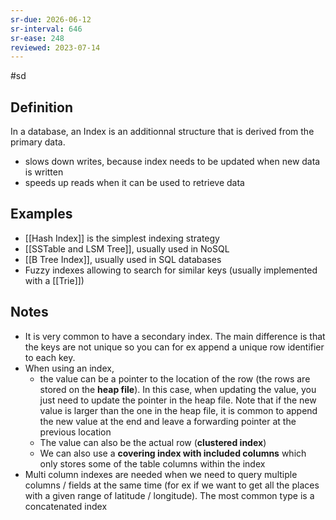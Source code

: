 ```yaml
---
sr-due: 2026-06-12
sr-interval: 646
sr-ease: 248
reviewed: 2023-07-14
---
```


#sd

## Definition

In a database, an Index is an additionnal structure that is derived from the primary data.

- slows down writes, because index needs to be updated when new data is written
- speeds up reads when it can be used to retrieve data

## Examples

- [[Hash Index]] is the simplest indexing strategy
- [[SSTable and LSM Tree]], usually used in NoSQL
- [[B Tree Index]], usually used in SQL databases
- Fuzzy indexes allowing to search for similar keys (usually implemented with a [[Trie]])

## Notes

- It is very common to have a secondary index. The main difference is that the keys are not unique so you can for ex append a unique row identifier to each key.
- When using an index,
  - the value can be a pointer to the location of the row (the rows are stored on the **heap file**). In this case, when updating the value, you just need to update the pointer in the heap file. Note that if the new value is larger than the one in the heap file, it is common to append the new value at the end and leave a forwarding pointer at the previous location
  - The value can also be the actual row (**clustered index**)
  - We can also use a **covering index with included columns** which only stores some of the table columns within the index
- Multi column indexes are needed when we need to query multiple columns / fields at the same time (for ex if we want to get all the places with a given range of latitude / longitude). The most common type is a concatenated index

